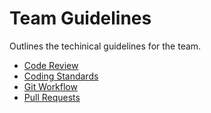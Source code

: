 # Team Guidelines

Outlines the techinical guidelines for the team.

- [Code Review](code-review.md)
- [Coding Standards](coding-standards.md)
- [Git Workflow](git-workflow.md)
- [Pull Requests](pull-requests.md)
